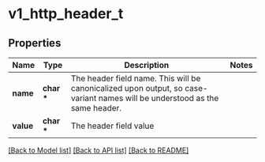 # v1_http_header_t

## Properties
Name | Type | Description | Notes
------------ | ------------- | ------------- | -------------
**name** | **char \*** | The header field name. This will be canonicalized upon output, so case-variant names will be understood as the same header. | 
**value** | **char \*** | The header field value | 

[[Back to Model list]](../README.md#documentation-for-models) [[Back to API list]](../README.md#documentation-for-api-endpoints) [[Back to README]](../README.md)


